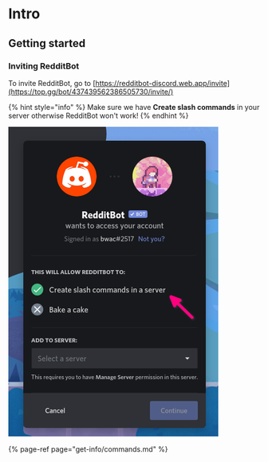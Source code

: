 # Intro

## Getting started

### Inviting RedditBot

To invite RedditBot, go to [https://redditbot-discord.web.app/invite](https://top.gg/bot/437439562386505730/invite/)

{% hint style="info" %}
Make sure we have **Create slash commands** in your server otherwise RedditBot won't work!
{% endhint %}

![](.gitbook/assets/image%20%281%29.png)

{% page-ref page="get-info/commands.md" %}

